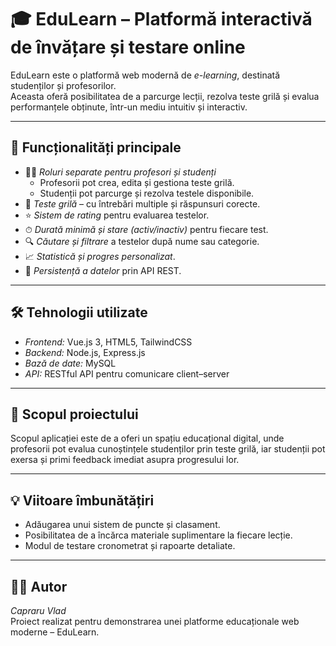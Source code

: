 # 🎓 EduLearn – Platformă interactivă de învățare și testare online

EduLearn este o platformă web modernă de *e-learning*, destinată studenților și profesorilor.  
Aceasta oferă posibilitatea de a parcurge lecții, rezolva teste grilă și evalua performanțele obținute, într-un mediu intuitiv și interactiv.

---

## 🚀 Funcționalități principale
- 👩‍🏫 *Roluri separate pentru profesori și studenți*
  - Profesorii pot crea, edita și gestiona teste grilă.
  - Studenții pot parcurge și rezolva testele disponibile.
- 🧠 *Teste grilă* – cu întrebări multiple și răspunsuri corecte.
- ⭐ *Sistem de rating* pentru evaluarea testelor.
- ⏱ *Durată minimă și stare (activ/inactiv)* pentru fiecare test.
- 🔍 *Căutare și filtrare* a testelor după nume sau categorie.
- 📈 *Statistică și progres personalizat*.
- 💾 *Persistență a datelor* prin API REST.

---

## 🛠 Tehnologii utilizate
- *Frontend:* Vue.js 3, HTML5, TailwindCSS  
- *Backend:* Node.js, Express.js  
- *Bază de date:* MySQL  
- *API:* RESTful API pentru comunicare client–server  

---

## 🧩 Scopul proiectului
Scopul aplicației este de a oferi un spațiu educațional digital, unde profesorii pot evalua cunoștințele studenților prin teste grilă, iar studenții pot exersa și primi feedback imediat asupra progresului lor.

---

## 💡 Viitoare îmbunătățiri
- Adăugarea unui sistem de puncte și clasament.
- Posibilitatea de a încărca materiale suplimentare la fiecare lecție.
- Modul de testare cronometrat și rapoarte detaliate.

---

## 👨‍💻 Autor
*Capraru Vlad*  
Proiect realizat pentru demonstrarea unei platforme educaționale web moderne – EduLearn.

